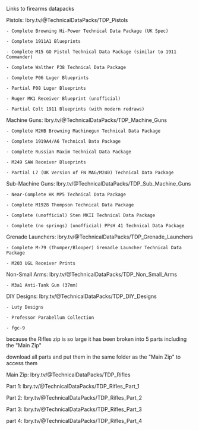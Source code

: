 Links to firearms datapacks

Pistols: lbry.tv/@TechnicalDataPacks/TDP_Pistols

	- Complete Browning Hi-Power Technical Data Package (UK Spec)
	
	- Complete 1911A1 Blueprints
	
	- Complete M15 GO Pistol Technical Data Package (similar to 1911 Commander)
	
	- Complete Walther P38 Technical Data Package
	
	- Complete P06 Luger Blueprints
	
	- Partial P08 Luger Blueprints
	
	- Ruger MK1 Receiver Blueprint (unofficial)
	
	- Partial Colt 1911 Blueprints (with modern redraws)
	

Machine Guns: lbry.tv/@TechnicalDataPacks/TDP_Machine_Guns

	- Complete M2HB Browning Machinegun Technical Data Package
	
	- Complete 1919A4/A6 Technical Data Package
	
	- Complete Russian Maxim Technical Data Package
	
	- M249 SAW Receiver Blueprints
	
	- Partial L7 (UK Version of FN MAG/M240) Technical Data Package

Sub-Machine Guns: lbry.tv/@TechnicalDataPacks/TDP_Sub_Machine_Guns

	- Near-Complete HK MP5 Technical Data Package
	
	- Complete M1928 Thompson Technical Data Package
	
	- Complete (unofficial) Sten MKII Technical Data Package
	
	- Complete (no springs) (unofficial) PPsH 41 Technical Data Package

Grenade Launchers: lbry.tv/@TechnicalDataPacks/TDP_Grenade_Launchers

	- Complete M-79 (Thumper/Blooper) Grenadle Launcher Technical Data Package
	
	- M203 UGL Receiver Prints

Non-Small Arms: lbry.tv/@TechnicalDataPacks/TDP_Non_Small_Arms

	- M3a1 Anti-Tank Gun (37mm)
	
DIY Designs: lbry.tv/@TechnicalDataPacks/TDP_DIY_Designs

	- Luty Designs
	
	- Professor Parabellum Collection 
	
	- fgc-9
	
because the Rifles zip is so large it has been broken into 5 parts including the "Main Zip"

download all parts and put them in the same folder as the "Main Zip" to access them

Main Zip: lbry.tv/@TechnicalDataPacks/TDP_Rifles

Part 1: lbry.tv/@TechnicalDataPacks/TDP_Rifles_Part_1

Part 2: lbry.tv/@TechnicalDataPacks/TDP_Rifles_Part_2

Part 3: lbry.tv/@TechnicalDataPacks/TDP_Rifles_Part_3

part 4: lbry.tv/@TechnicalDataPacks/TDP_Rifles_Part_4